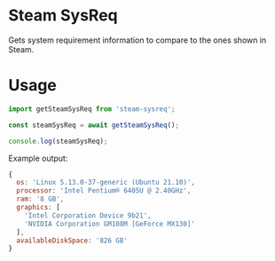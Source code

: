 # Steam SysReq

Gets system requirement information to compare to the ones shown in Steam.

# Usage

```js
import getSteamSysReq from 'steam-sysreq';

const steamSysReq = await getSteamSysReq();

console.log(steamSysReq);
```

Example output:

```js
{
  os: 'Linux 5.13.0-37-generic (Ubuntu 21.10)',
  processor: 'Intel Pentium® 6405U @ 2.40GHz',
  ram: '8 GB',
  graphics: [
    'Intel Corporation Device 9b21',
    'NVIDIA Corporation GM108M [GeForce MX130]'
  ],
  availableDiskSpace: '826 GB'
}
```
